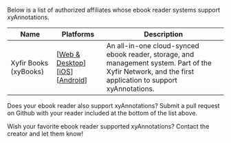 Below is a list of authorized affiliates whose ebook reader systems support xyAnnotations.

Name | Platforms | Description
--- | --- | ---
Xyfir Books (xyBooks) | [[Web & Desktop](https://books.xyfir.com)] [[iOS](https://itunes.apple.com/us/app/xyfir-books-ebook-reader-storage/id1195379180)] [[Android](https://play.google.com/store/apps/details?id=com.xyfir.books)] | An all-in-one cloud-synced ebook reader, storage, and management system. Part of the Xyfir Network, and the first application to support xyAnnotations.

Does your ebook reader also support xyAnnotations? Submit a pull request on Github with your reader included at the bottom of the list above.

Wish your favorite ebook reader supported xyAnnotations? Contact the creator and let them know!